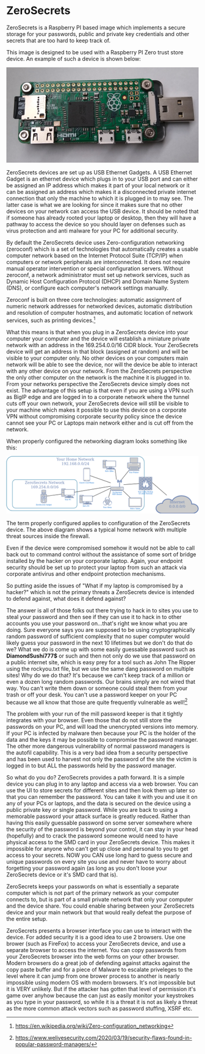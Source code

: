 # ZeroSecrets 
ZeroSecrets is a Raspberry PI based image which implements a secure storage for your passwords, public and private key credentials and other secrets that 
are too hard to keep track of.

This image is designed to be used with a Raspberry PI Zero trust store device.  An example of such a device is shown below:

![Trust Store Device Picture](/doc/images/ZeroSecrets-Device.png)

ZeroSecrets devices are set up as USB Ethernet Gadgets.  A USB Ethernet Gadget is an ethernet device which plugs in to your USB port and can either be assigned an IP address which makes it part of your local network or it can be assigned an address which makes it a disconnected private internet connection that only the machine to which it is plugged in to may see.  The latter case is what we are looking for since it makes sure that no other devices on your network can access the USB device.  It should be noted that if someone has already rooted your laptop or desktop, then they will have a pathway to access the device so you should layer on defenses such as virus protection and anti malware for your PC for additional security.

By default the ZeroSecrets device uses Zero-configuration networking (zeroconf) which is a set of technologies that automatically creates a usable computer network based on the Internet Protocol Suite (TCP/IP) when computers or network peripherals are interconnected. It does not require manual operator intervention or special configuration servers. Without zeroconf, a network administrator must set up network services, such as Dynamic Host Configuration Protocol (DHCP) and Domain Name System (DNS), or configure each computer's network settings manually.

Zeroconf is built on three core technologies: automatic assignment of numeric network addresses for networked devices, automatic distribution and resolution of computer hostnames, and automatic location of network services, such as printing devices.[^1] 

What this means is that when you plug in a ZeroSecrets device into your computer your computer and the device will establish a miniature private network with an address in the 169.254.0.0/16 CIDR block.  Your ZeroSecrets device will get an address in that block (assigned at random) and will be visible to your computer only.  No other devices on your computers main network will be able to see the device, nor will the device be able to interact with any other device on your network.  From the ZeroSecrets perspective the only other computer on the network is the machine it is plugged in to.  From your networks perspective the ZeroSecrets device simply does not exist.  The advantage of this setup is that even if you are using a VPN such as BigIP edge and are logged in to a corporate network where the tunnel cuts off your own network, your ZeroSecrets device will still be visible to your machine which makes it possible to use this device on a corporate VPN without compromising corporate security policy since the device cannot see your PC or Laptops main network either and is cut off from the network. 

When properly configured the networking diagram looks something like this:

![Zero Secrets Network Diagram](/doc/images/ZeroSecretsNetworkDiagram.png)

The term properly configured applies to configuration of the ZeroSecrets device.  The above diagram shows a typical home network with multiple threat sources inside the firewall.

Even if the device were compromised somehow it would not be able to call back out to command control without the assistance of some sort of bridge installed by the hacker on your corporate laptop. Again, your endpoint security should be set up to protect your laptop from such an attack via corporate antivirus and other endpoint protection mechanisms.

So putting aside the issues of "What if my laptop is compromised by a hacker?" which is not the primary threats a ZeroSecrets device is intended to defend against, what does it defend against?

The answer is all of those folks out there trying to hack in to sites you use to steal your password and then see if they can use it to hack in to other accounts you use your password on...that's right we know what you are doing.  Sure everyone says you are supposed to be using cryptographically random password of sufficient complexity that no super computer would likely guess your password in the next 10 lifetimes but we don't do that do we?  What we do is come up with some easily guessable password such as **DiamondSushi777$** or such and then not only do we use that password on a public internet site, which is easy prey for a tool such as John The Ripper using the rockyou.txt file, but we use the same dang password on multiple sites!  Why do we do that?  It's because we can't keep track of a million or even a dozen long random passwords.  Our brains simply are not wired that way.  You can't write them down or someone could steal them from your trash or off your desk. You can't use a password keeper on your PC because we all know that those are quite frequently vulnerable as well![^2] 

The problem with your run of the mill password keeper is that it tightly integrates with your browser.  Even those that do not still store the passwords on your PC, and will load the unencrypted versions into memory.  If your PC is infected by malware then because your PC is the holder of the data and the keys it may be possible to compromise the password manager.  The other more dangerous vulnerability of normal password managers is the autofil capability.  This is a very bad idea from a security perspective and has been used to harvest not only the password of the site the victim is logged in to but ALL the passwords held by the password manager.  

So what do you do?  ZeroSecrets provides a path forward.  It is a simple device you can plug in to any laptop and access via a web browser.  You can use the UI to store secrets for different sites and then look them up later so that you can remember the password.  You can take it with you and use it on any of your PCs or laptops, and the data is secured on the device using a public private key or single password.  While you are back to using a memorable password your attack surface is greatly reduced.  Rather than having this easily guessable password on some server somewhere where the security of the password is beyond your control, it can stay in your head (hopefully) and to crack the password someone would need to have physical access to the SMD card in your ZeroSecrets device.  This makes it impossible for anyone who can't get up close and personal to you to get access to your secrets.  NOW you CAN use long hard to guess secure and unique passwords on every site you use and never have to worry about forgetting your password again (as long as you don't loose your ZeroSecrets device or it's SMD card that is).

ZeroSecrets keeps your passwords on what is essentially a separate computer which is not part of the primary network as your computer connects to, but is part of a small private network that only your computer and the device share.  You could enable sharing between your ZeroSecrets device and your main network but that would really defeat the purpose of the entire setup. 

ZeroSecrets presents a browser interface you can use to interact with the device.  For added security it is a good idea to use 2 browsers.  Use one brower (such as FireFox) to access your ZeroSecrets device, and use a separate browser to access the internet.  You can copy passwords from your ZeroSecrets browser into the web forms on your other browser.  Modern browsers do a great job of defending against attacks against the copy paste buffer and for a piece of Malware to escalate priveleges to the level where it can jump from one brower process to another is nearly impossible using modern OS with modern browsers.  It's not impossible but it is VERY unlikely.  But if the attacker has gotten that level of permission it's game over anyhow because the can just as easily monitor your keystrokes as you type in your password, so while it is a threat it is not as likely a threat as the more common attack vectors such as password stuffing, XSRF etc.

[^1]: https://en.wikipedia.org/wiki/Zero-configuration_networking
[^2]: https://www.welivesecurity.com/2020/03/19/security-flaws-found-in-popular-password-managers/
